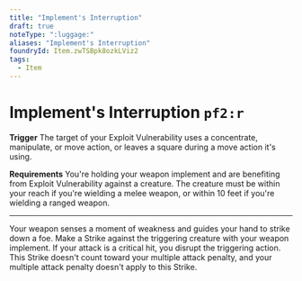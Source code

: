 ```yaml
---
title: "Implement's Interruption"
draft: true
noteType: ":luggage:"
aliases: "Implement's Interruption"
foundryId: Item.zwTSBpk8ozkLViz2
tags:
  - Item
---
```


# Implement's Interruption `pf2:r`

**Trigger** The target of your Exploit Vulnerability uses a concentrate, manipulate, or move action, or leaves a square during a move action it's using.

**Requirements** You're holding your weapon implement and are benefiting from Exploit Vulnerability against a creature. The creature must be within your reach if you're wielding a melee weapon, or within 10 feet if you're wielding a ranged weapon.

* * *

Your weapon senses a moment of weakness and guides your hand to strike down a foe. Make a Strike against the triggering creature with your weapon implement. If your attack is a critical hit, you disrupt the triggering action. This Strike doesn't count toward your multiple attack penalty, and your multiple attack penalty doesn't apply to this Strike.
